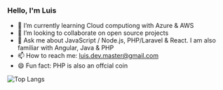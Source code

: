 ### Hello, I'm Luis

<!-- 🤔 I’m looking for help with ... -->
<!--  🔭 I’m currently working on ... -->
- 🌱 I’m currently learning Cloud computiong with Azure & AWS
- 👯 I’m looking to collaborate on open source projects
- 💬 Ask me about JavaScript / Node.js, PHP/Laravel & React. I am also familiar with Angular, Java & PHP
- 📫 How to reach me: luis.dev.master@gmail.com 
- 😄 Fun fact: PHP is also an offcial coin 


<!-- ![Luis's GitHub stats](https://github-readme-stats.vercel.app/api?username=luislopez-dev&show_icons=true&theme=dark) -->

![Top Langs](https://github-readme-stats.vercel.app/api/top-langs/?username=luislopez-dev&langs_count=8)



